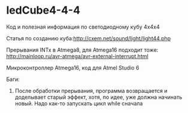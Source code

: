 # ledCube4-4-4
Код и полезная информация по светодиодному кубу 4х4х4

Статья по созданию куба:http://cxem.net/sound/light/light44.php

Прерывания INTx в Atmega8, для Atmega16 подходит тоже: http://mainloop.ru/avr-atmega/avr-external-interrupt.html

Микроконтроллер Atmega16, код для Atmel Studio 6

Баги:
1. После обработки прерывания, программа возвращается и доделывает старый эффект, хотя, по идее, уже должна начинать новый. Надо как-то запускать цикл while сначала
